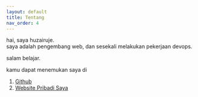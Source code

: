 ```yaml
---
layout: default
title: Tentang 
nav_order: 4
---
```


hai, saya huzairuje.<br>
saya adalah pengembang web, dan sesekali melakukan pekerjaan devops.

salam belajar.

kamu dapat menemukan saya di
1. [Github](https://github.com/huzairuje)
2. [Website Pribadi Saya](https://huzairuje.github.io/portfolio/)
